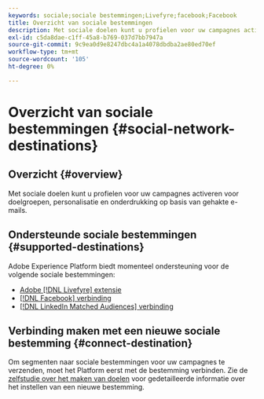 ```yaml
---
keywords: sociale;sociale bestemmingen;Livefyre;facebook;Facebook
title: Overzicht van sociale bestemmingen
description: Met sociale doelen kunt u profielen voor uw campagnes activeren voor doelgroepen, personalisatie en onderdrukking op basis van gehakte e-mails.
exl-id: c5da8dae-c1ff-45a8-b769-037d7bb7947a
source-git-commit: 9c9ea0d9e8247dbc4a1a4078dbdba2ae80ed70ef
workflow-type: tm+mt
source-wordcount: '105'
ht-degree: 0%

---
```


# Overzicht van sociale bestemmingen {#social-network-destinations}

## Overzicht {#overview}

Met sociale doelen kunt u profielen voor uw campagnes activeren voor doelgroepen, personalisatie en onderdrukking op basis van gehakte e-mails.

## Ondersteunde sociale bestemmingen {#supported-destinations}

Adobe Experience Platform biedt momenteel ondersteuning voor de volgende sociale bestemmingen:

* [Adobe [!DNL Livefyre] extensie](adobe-livefyre.md)
* [[!DNL Facebook] verbinding](facebook.md)
* [[!DNL LinkedIn Matched Audiences] verbinding](linkedin.md)

## Verbinding maken met een nieuwe sociale bestemming {#connect-destination}

Om segmenten naar sociale bestemmingen voor uw campagnes te verzenden, moet het Platform eerst met de bestemming verbinden. Zie de [zelfstudie over het maken van doelen](../../ui/connect-destination.md) voor gedetailleerde informatie over het instellen van een nieuwe bestemming.